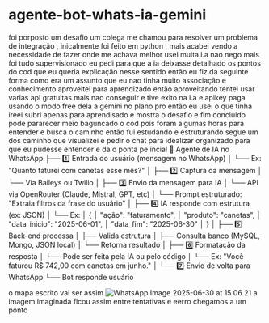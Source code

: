 # agente-bot-whats-ia-gemini
foi porposto um desafio um colega me chamou para resolver um problema de integração , inicalmente foi feito em python , mais acabei vendo a necessidade de fazer onde me achava melhor
usei muita i.a nao nego mais foi tudo supervisionado 
eu pedi para que a ia deixasse detalhado os pontos do cod que eu queria explicação 
nesse sentido então eu fiz da seguinte forma como era um assunto que eu nao tinha muito associação e conhecimento aproveitei para aprendizado 
então aproveitando tentei usar varias api gratuitas mais nao conseguir e tive exito na i.a e apikey paga usando o modo free dela a gemini no plano pro 
então eu usei o que tinha ireei subri apenas para aprendisado e mostra o desafio e fim concluido pode pararecer meio baguncado o cod pois foram algumas horas para entender e busca o caminho 
então fui estudando e estruturando segue um dos caminho que visualizei e pedir o chat para idealizar organizado para que eu pudesse entender e da o ponta pe incial
🤖 Agente de IA no WhatsApp
├── 1️⃣ Entrada do usuário (mensagem no WhatsApp)
│   └── Ex: "Quanto faturei com canetas esse mês?"
│
├── 2️⃣ Captura da mensagem
│   └── Via Baileys ou Twilio
│
├── 3️⃣ Envio da mensagem para IA
│   └── API via OpenRouter (Claude, Mistral, GPT, etc)
│       └── Prompt estruturado: "Extraia filtros da frase do usuário"
│
├── 4️⃣ IA responde com estrutura (ex: JSON)
│   └── Ex:
│       {
│         "ação": "faturamento",
│         "produto": "canetas",
│         "data_inicio": "2025-06-01",
│         "data_fim": "2025-06-30"
│       }
│
├── 5️⃣ Back-end processa
│   ├── Valida estrutura
│   ├── Consulta banco (MySQL, Mongo, JSON local)
│   └── Retorna resultado
│
├── 6️⃣ Formatação da resposta
│   └── Pode ser feita pela IA ou pelo código
│       └── Ex: "Você faturou R$ 742,00 com canetas em junho."
│
└── 7️⃣ Envio de volta para WhatsApp
    └── Bot responde usuário

o mapa escrito vai ser assim
![WhatsApp Image 2025-06-30 at 15 06 21](https://github.com/user-attachments/assets/5d179b5f-7fbc-4448-8fc9-8e45b8635cdd)
 a imagem imaginada ficou assim 
 entre tentativas e eerro chegamos a um ponto 
